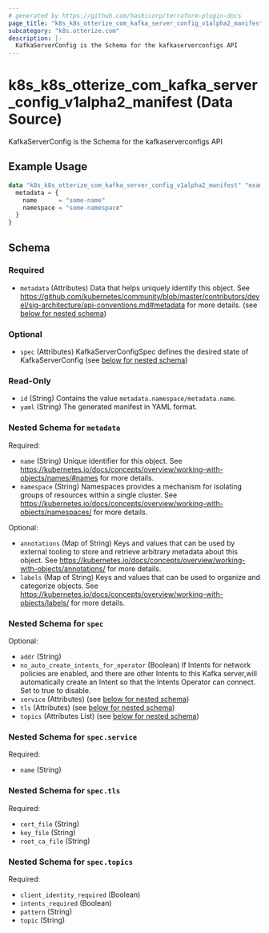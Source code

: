 ```yaml
---
# generated by https://github.com/hashicorp/terraform-plugin-docs
page_title: "k8s_k8s_otterize_com_kafka_server_config_v1alpha2_manifest Data Source - terraform-provider-k8s"
subcategory: "k8s.otterize.com"
description: |-
  KafkaServerConfig is the Schema for the kafkaserverconfigs API
---
```


# k8s_k8s_otterize_com_kafka_server_config_v1alpha2_manifest (Data Source)

KafkaServerConfig is the Schema for the kafkaserverconfigs API

## Example Usage

```terraform
data "k8s_k8s_otterize_com_kafka_server_config_v1alpha2_manifest" "example" {
  metadata = {
    name      = "some-name"
    namespace = "some-namespace"
  }
}
```

<!-- schema generated by tfplugindocs -->
## Schema

### Required

- `metadata` (Attributes) Data that helps uniquely identify this object. See https://github.com/kubernetes/community/blob/master/contributors/devel/sig-architecture/api-conventions.md#metadata for more details. (see [below for nested schema](#nestedatt--metadata))

### Optional

- `spec` (Attributes) KafkaServerConfigSpec defines the desired state of KafkaServerConfig (see [below for nested schema](#nestedatt--spec))

### Read-Only

- `id` (String) Contains the value `metadata.namespace/metadata.name`.
- `yaml` (String) The generated manifest in YAML format.

<a id="nestedatt--metadata"></a>
### Nested Schema for `metadata`

Required:

- `name` (String) Unique identifier for this object. See https://kubernetes.io/docs/concepts/overview/working-with-objects/names/#names for more details.
- `namespace` (String) Namespaces provides a mechanism for isolating groups of resources within a single cluster. See https://kubernetes.io/docs/concepts/overview/working-with-objects/namespaces/ for more details.

Optional:

- `annotations` (Map of String) Keys and values that can be used by external tooling to store and retrieve arbitrary metadata about this object. See https://kubernetes.io/docs/concepts/overview/working-with-objects/annotations/ for more details.
- `labels` (Map of String) Keys and values that can be used to organize and categorize objects. See https://kubernetes.io/docs/concepts/overview/working-with-objects/labels/ for more details.


<a id="nestedatt--spec"></a>
### Nested Schema for `spec`

Optional:

- `addr` (String)
- `no_auto_create_intents_for_operator` (Boolean) If Intents for network policies are enabled, and there are other Intents to this Kafka server,will automatically create an Intent so that the Intents Operator can connect. Set to true to disable.
- `service` (Attributes) (see [below for nested schema](#nestedatt--spec--service))
- `tls` (Attributes) (see [below for nested schema](#nestedatt--spec--tls))
- `topics` (Attributes List) (see [below for nested schema](#nestedatt--spec--topics))

<a id="nestedatt--spec--service"></a>
### Nested Schema for `spec.service`

Required:

- `name` (String)


<a id="nestedatt--spec--tls"></a>
### Nested Schema for `spec.tls`

Required:

- `cert_file` (String)
- `key_file` (String)
- `root_ca_file` (String)


<a id="nestedatt--spec--topics"></a>
### Nested Schema for `spec.topics`

Required:

- `client_identity_required` (Boolean)
- `intents_required` (Boolean)
- `pattern` (String)
- `topic` (String)
